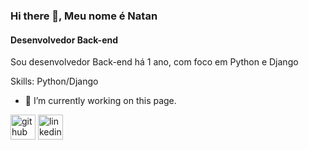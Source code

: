 ### Hi there 👋, Meu nome é Natan
#### Desenvolvedor Back-end 
Sou desenvolvedor Back-end há 1 ano, com foco em Python e Django


Skills: Python/Django

- 🔭 I’m currently working on this page. 


[<img src='https://cdn.jsdelivr.net/npm/simple-icons@3.0.1/icons/github.svg' alt='github' height='40'>](https://github.com/natanserra)  [<img src='https://cdn.jsdelivr.net/npm/simple-icons@3.0.1/icons/linkedin.svg' alt='linkedin' height='40'>](https://www.linkedin.com/in/linkedin.com/in/natanserra/)  


